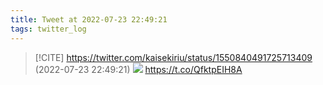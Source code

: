 ```yaml
---
title: Tweet at 2022-07-23 22:49:21
tags: twitter_log
---
```


> [!CITE] https://twitter.com/kaisekiriu/status/1550840491725713409 (2022-07-23 22:49:21)
> ![](https://twitter.com/kaisekiriu/status/1550840491725713409)
> https://t.co/QfktpEIH8A
